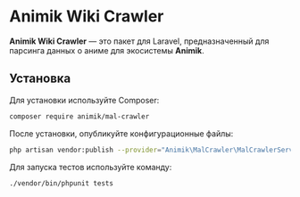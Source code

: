 # Animik Wiki Crawler

**Animik Wiki Crawler** — это пакет для Laravel, предназначенный для парсинга данных о аниме для экосистемы **Animik**.

## Установка

Для установки используйте Composer:

```bash
composer require animik/mal-crawler
```

После установки, опубликуйте конфигурационные файлы:

```bash
php artisan vendor:publish --provider="Animik\MalCrawler\MalCrawlerServiceProvider" --tag=config
```

Для запуска тестов используйте команду:

```bash
./vendor/bin/phpunit tests
```
